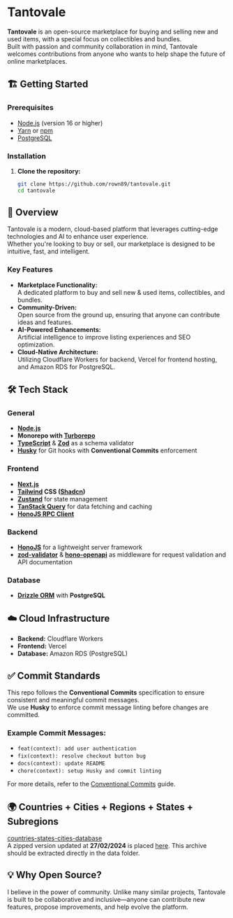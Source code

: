 # Tantovale

**Tantovale** is an open-source marketplace for buying and selling new and used items, with a special focus on collectibles and bundles.  
Built with passion and community collaboration in mind, Tantovale welcomes contributions from anyone who wants to help shape the future of online marketplaces.

## 🏗️ Getting Started

### Prerequisites

- [Node.js](https://nodejs.org/) (version 16 or higher)
- [Yarn](https://yarnpkg.com/) or [npm](https://www.npmjs.com/)
- [PostgreSQL](https://www.postgresql.org/)

### Installation

1. **Clone the repository:**

   ```bash
   git clone https://github.com/rown89/tantovale.git
   cd tantovale
   ```

## 🚀 Overview

Tantovale is a modern, cloud-based platform that leverages cutting-edge technologies and AI to enhance user experience.  
Whether you're looking to buy or sell, our marketplace is designed to be intuitive, fast, and intelligent.

### Key Features

- **Marketplace Functionality:**  
  A dedicated platform to buy and sell new & used items, collectibles, and bundles.
- **Community-Driven:**  
  Open source from the ground up, ensuring that anyone can contribute ideas and features.
- **AI-Powered Enhancements:**  
  Artificial intelligence to improve listing experiences and SEO optimization.
- **Cloud-Native Architecture:**  
  Utilizing Cloudflare Workers for backend, Vercel for frontend hosting, and Amazon RDS for PostgreSQL.

## 🛠️ Tech Stack

### General

- **[Node.js](https://nodejs.org/en)**
- **Monorepo with [Turborepo](https://turbo.build/)**
- **[TypeScript](https://www.typescriptlang.org/)** & **[Zod](https://zod.dev/)** as a schema validator
- **[Husky](https://typicode.github.io/husky/)** for Git hooks with **Conventional Commits** enforcement

### Frontend

- **[Next.js](https://nextjs.org/)**
- **[Tailwind](https://tailwindcss.com/) CSS ([Shadcn](https://ui.shadcn.com/))**
- **[Zustand](https://github.com/pmndrs/zustand)** for state management
- **[TanStack Query](https://tanstack.com/query/latest)** for data fetching and caching
- **[HonoJS RPC Client](https://hono.dev/docs/guides/rpc)**

### Backend

- **[HonoJS](https://hono.dev/)** for a lightweight server framework
- **[zod-validator](https://www.npmjs.com/package/@hono/zod-validator)** & **[hono-openapi](https://hono.dev/examples/hono-openapi)** as middleware for request validation and API documentation

### Database

- **[Drizzle ORM](https://orm.drizzle.team/)** with **PostgreSQL**

## ☁️ Cloud Infrastructure

- **Backend:** Cloudflare Workers
- **Frontend:** Vercel
- **Database:** Amazon RDS (PostgreSQL)

## ✅ Commit Standards

This repo follows the **Conventional Commits** specification to ensure consistent and meaningful commit messages.  
We use **Husky** to enforce commit message linting before changes are committed.

### Example Commit Messages:

- `feat(context): add user authentication`
- `fix(context): resolve checkout button bug`
- `docs(context): update README`
- `chore(context): setup Husky and commit linting`

For more details, refer to the [Conventional Commits](https://www.conventionalcommits.org/en/v1.0.0/) guide.

## 🌍 Countries + Cities + Regions + States + Subregions

[countries-states-cities-database](https://github.com/dr5hn/countries-states-cities-database)  
A zipped version updated at **27/02/2024** is placed [here](https://github.com/rown89/tantovale/tree/main/apps/server/database/scripts/seeders/countries/data).
This archive should be extracted directly in the data folder.

## 💡 Why Open Source?

I believe in the power of community. Unlike many similar projects, Tantovale is built to be collaborative and inclusive—anyone can contribute new features, propose improvements, and help evolve the platform.
